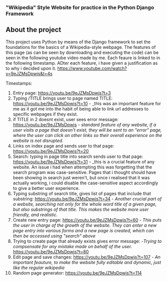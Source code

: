 ### "Wikipedia" Style Website for practice in the Python Django Framework 

## About the project

This project uses Python by means of the Django framework to set the foundations for the basics of a Wikipedia-style webpage.
The features of this page (as can be seen by downloading and executing the code) can be seen in the following youtube video made by me. Each feaure is 
linked to in the following timestamp. ADter each feature, i have given a justification as to why i decided upon it.
https://www.youtube.com/watch?v=9eJZMsDpwjs&t=4s

Timestamps:
1. Entry page: https://youtu.be/9eJZMsDpwjs?t=3
2. Typing /TITLE brings user to page named TITLE: https://youtu.be/9eJZMsDpwjs?t=10 - _this was an important feature for me as it got me into the habit of being able to link url addresses to specific webpages if they exist.
3. if TITLE in 2 doesnt exist, user sees error message: https://youtu.be/9eJZMsDpwjs - _standard feature of any website, if a user visits a page that doesn't exist, they will be sent to an "error" page, where the user can click on other links so their overall experience on the website is not disrupted._
4. Links on index page and sends user to that page: https://youtu.be/9eJZMsDpwjs?t=20
5. Search: typing in page title into search sends user to that page: https://youtu.be/9eJZMsDpwjs?t=31 -  _this is a crucial feature of any website. An issue i had when attempting this was forgetting that the search program was case-sensitive. Pages that i thought should have been showing in search just weren't, but once i realised that it was actually working, i could disable the case-sensitive aspect accordingly to give a better user experience.
6. Typing substring of search title, gives list of pages that include that substring: https://youtu.be/9eJZMsDpwjs?t=34 - _Another crucial part of a website, searching not only for the whole word title of a given page, but also substrings of that title. This makes the website more user friendly, and realistic._
7. Create new entry page: https://youtu.be/9eJZMsDpwjs?t=60 - _This puts the user in charge of the growth of the website. They can enter a new page entry into various forms and a new page is created, which can then be accessed using "search" above_
8. Trying to create page that already exists gives error message: -_Trying to compsensate for any mistake made on behalf of the user._
https://youtu.be/9eJZMsDpwjs?t=80
9. Edit page and save changes: https://youtu.be/9eJZMsDpwjs?t=107 - _An important feauture, to make the website fully editable and dynamic, just like the regular wikipedia_
10. Random page generator: https://youtu.be/9eJZMsDpwjs?t=114
